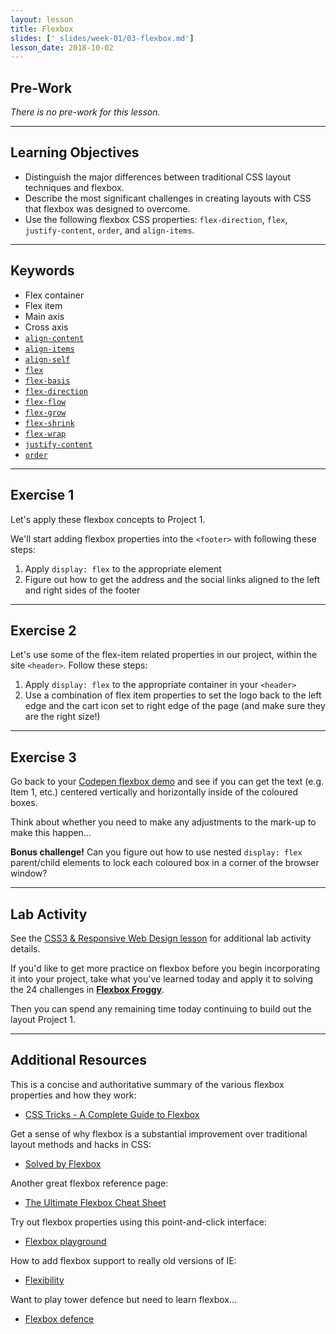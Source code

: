 ```yaml
---
layout: lesson
title: Flexbox
slides: ['_slides/week-01/03-flexbox.md']
lesson_date: 2018-10-02
---
```


## Pre-Work

_There is no pre-work for this lesson._

---

## Learning Objectives

* Distinguish the major differences between traditional CSS layout techniques and flexbox.
* Describe the most significant challenges in creating layouts with CSS that flexbox was designed to overcome.
* Use the following flexbox CSS properties: `flex-direction`, `flex`, `justify-content`, `order`, and `align-items`.

---

## Keywords

* Flex container
* Flex item
* Main axis
* Cross axis
* [`align-content`](https://developer.mozilla.org/en-US/docs/Web/CSS/align-content)
* [`align-items`](https://developer.mozilla.org/en-US/docs/Web/CSS/align-items)
* [`align-self`](https://developer.mozilla.org/en-US/docs/Web/CSS/align-self)
* [`flex`](https://developer.mozilla.org/en-US/docs/Web/CSS/flex)
* [`flex-basis`](https://developer.mozilla.org/en-US/docs/Web/CSS/flex-basis)
* [`flex-direction`](https://developer.mozilla.org/en-US/docs/Web/CSS/flex-direction)
* [`flex-flow`](https://developer.mozilla.org/en-US/docs/Web/CSS/flex-flow)
* [`flex-grow`](https://developer.mozilla.org/en-US/docs/Web/CSS/flex-grow)
* [`flex-shrink`](https://developer.mozilla.org/en-US/docs/Web/CSS/flex-shrink)
* [`flex-wrap`](https://developer.mozilla.org/en-US/docs/Web/CSS/flex-wrap)
* [`justify-content`](https://developer.mozilla.org/en-US/docs/Web/CSS/justify-content)
* [`order`](https://developer.mozilla.org/en-US/docs/Web/CSS/order)

---

## Exercise 1

Let's apply these flexbox concepts to Project 1.

We'll start adding flexbox properties into the `<footer>` with following these steps:

1.  Apply `display: flex` to the appropriate element
2.  Figure out how to get the address and the social links aligned to the left and right sides of the footer

---

## Exercise 2

Let's use some of the flex-item related properties in our project, within the site `<header>`. Follow these steps:

1.  Apply `display: flex` to the appropriate container in your `<header>`
2.  Use a combination of flex item properties to set the logo back to the left edge and the cart icon set to right edge of the page (and make sure they are the right size!)

---

## Exercise 3

Go back to your [Codepen flexbox demo](http://codepen.io/redacademy/pen/eJyXPy?editors=1100) and see if you can get the text (e.g. Item 1, etc.) centered vertically and horizontally inside of the coloured boxes.

Think about whether you need to make any adjustments to the mark-up to make this happen...

**Bonus challenge!** Can you figure out how to use nested `display: flex` parent/child elements to lock each coloured box in a corner of the browser window?

---

## Lab Activity

See the [CSS3 & Responsive Web Design lesson](/lesson/css3-responsive-web-design/) for additional lab activity details.

If you'd like to get more practice on flexbox before you begin incorporating it into your project, take what you've learned today and apply it to solving the 24 challenges in **[Flexbox Froggy](http://flexboxfroggy.com/)**.

Then you can spend any remaining time today continuing to build out the layout Project 1.

---

## Additional Resources

This is a concise and authoritative summary of the various flexbox properties and how they work:

* [CSS Tricks - A Complete Guide to Flexbox](https://css-tricks.com/snippets/css/a-guide-to-flexbox/)

Get a sense of why flexbox is a substantial improvement over traditional layout methods and hacks in CSS:

* [Solved by Flexbox](https://philipwalton.github.io/solved-by-flexbox/)

Another great flexbox reference page:

* [The Ultimate Flexbox Cheat Sheet](http://www.sketchingwithcss.com/samplechapter/cheatsheet.html)

Try out flexbox properties using this point-and-click interface:

* [Flexbox playground](http://codepen.io/enxaneta/full/adLPwv/)

How to add flexbox support to really old versions of IE:

* [Flexibility](https://github.com/10up/flexibility)

Want to play tower defence but need to learn flexbox...

* [Flexbox defence](http://www.flexboxdefense.com/)
